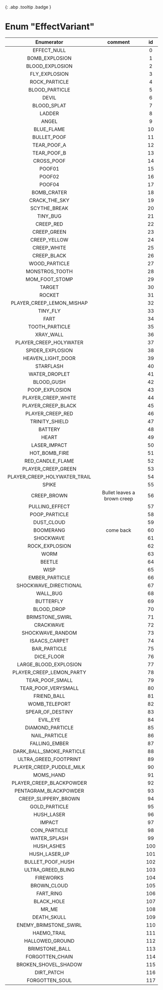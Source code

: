 [ ](#){: .abp .tooltip .badge }
# Enum "EffectVariant"
|Enumerator|comment|id|
|:--:|:--:|:--:|
| EFFECT_NULL |  | 0 |
| BOMB_EXPLOSION |  | 1 |
| BLOOD_EXPLOSION |  | 2 |
| FLY_EXPLOSION |  | 3 |
| ROCK_PARTICLE |  | 4 |
| BLOOD_PARTICLE |  | 5 |
| DEVIL |  | 6 |
| BLOOD_SPLAT |  | 7 |
| LADDER |  | 8 |
| ANGEL |  | 9 |
| BLUE_FLAME |  | 10 |
| BULLET_POOF |  | 11 |
| TEAR_POOF_A |  | 12 |
| TEAR_POOF_B |  | 13 |
| CROSS_POOF |  | 14 |
| POOF01 |  | 15 |
| POOF02 |  | 16 |
| POOF04 |  | 17 |
| BOMB_CRATER |  | 18 |
| CRACK_THE_SKY |  | 19 |
| SCYTHE_BREAK |  | 20 |
| TINY_BUG |  | 21 |
| CREEP_RED |  | 22 |
| CREEP_GREEN |  | 23 |
| CREEP_YELLOW |  | 24 |
| CREEP_WHITE |  | 25 |
| CREEP_BLACK |  | 26 |
| WOOD_PARTICLE |  | 27 |
| MONSTROS_TOOTH |  | 28 |
| MOM_FOOT_STOMP |  | 29 |
| TARGET |  | 30 |
| ROCKET |  | 31 |
| PLAYER_CREEP_LEMON_MISHAP |  | 32 |
| TINY_FLY |  | 33 |
| FART |  | 34 |
| TOOTH_PARTICLE |  | 35 |
| XRAY_WALL |  | 36 |
| PLAYER_CREEP_HOLYWATER |  | 37 |
| SPIDER_EXPLOSION |  | 38 |
| HEAVEN_LIGHT_DOOR |  | 39 |
| STARFLASH |  | 40 |
| WATER_DROPLET |  | 41 |
| BLOOD_GUSH |  | 42 |
| POOP_EXPLOSION |  | 43 |
| PLAYER_CREEP_WHITE |  | 44 |
| PLAYER_CREEP_BLACK |  | 45 |
| PLAYER_CREEP_RED |  | 46 |
| TRINITY_SHIELD |  | 47 |
| BATTERY |  | 48 |
| HEART |  | 49 |
| LASER_IMPACT |  | 50 |
| HOT_BOMB_FIRE |  | 51 |
| RED_CANDLE_FLAME |  | 52 |
| PLAYER_CREEP_GREEN |  | 53 |
| PLAYER_CREEP_HOLYWATER_TRAIL |  | 54 |
| SPIKE |  | 55 |
| CREEP_BROWN | Bullet leaves a brown creep <br> | 56 |
| PULLING_EFFECT |  | 57 |
| POOP_PARTICLE |  | 58 |
| DUST_CLOUD |  | 59 |
| BOOMERANG | come back <br> | 60 |
| SHOCKWAVE |  | 61 |
| ROCK_EXPLOSION |  | 62 |
| WORM |  | 63 |
| BEETLE |  | 64 |
| WISP |  | 65 |
| EMBER_PARTICLE |  | 66 |
| SHOCKWAVE_DIRECTIONAL |  | 67 |
| WALL_BUG |  | 68 |
| BUTTERFLY |  | 69 |
| BLOOD_DROP |  | 70 |
| BRIMSTONE_SWIRL |  | 71 |
| CRACKWAVE |  | 72 |
| SHOCKWAVE_RANDOM |  | 73 |
| ISAACS_CARPET |  | 74 |
| BAR_PARTICLE |  | 75 |
| DICE_FLOOR |  | 76 |
| LARGE_BLOOD_EXPLOSION |  | 77 |
| PLAYER_CREEP_LEMON_PARTY |  | 78 |
| TEAR_POOF_SMALL |  | 79 |
| TEAR_POOF_VERYSMALL |  | 80 |
| FRIEND_BALL |  | 81 |
| WOMB_TELEPORT |  | 82 |
| SPEAR_OF_DESTINY |  | 83 |
| EVIL_EYE |  | 84 |
| DIAMOND_PARTICLE |  | 85 |
| NAIL_PARTICLE |  | 86 |
| FALLING_EMBER |  | 87 |
| DARK_BALL_SMOKE_PARTICLE |  | 88 |
| ULTRA_GREED_FOOTPRINT |  | 89 |
| PLAYER_CREEP_PUDDLE_MILK |  | 90 |
| MOMS_HAND |  | 91 |
| PLAYER_CREEP_BLACKPOWDER |  | 92 |
| PENTAGRAM_BLACKPOWDER |  | 93 |
| CREEP_SLIPPERY_BROWN |  | 94 |
| GOLD_PARTICLE |  | 95 |
| HUSH_LASER |  | 96 |
| IMPACT |  | 97 |
| COIN_PARTICLE |  | 98 |
| WATER_SPLASH |  | 99 |
| HUSH_ASHES |  | 100 |
| HUSH_LASER_UP |  | 101 |
| BULLET_POOF_HUSH |  | 102 |
| ULTRA_GREED_BLING |  | 103 |
| FIREWORKS |  | 104 |
| BROWN_CLOUD |  | 105 |
| FART_RING |  | 106 |
| BLACK_HOLE |  | 107 |
| MR_ME |  | 108 |
| DEATH_SKULL |  | 109 |
| ENEMY_BRIMSTONE_SWIRL |  | 110 |
| HAEMO_TRAIL |  | 111 |
| HALLOWED_GROUND |  | 112 |
| BRIMSTONE_BALL |  | 113 |
| FORGOTTEN_CHAIN |  | 114 |
| BROKEN_SHOVEL_SHADOW |  | 115 |
| DIRT_PATCH |  | 116 |
| FORGOTTEN_SOUL |  | 117 |
